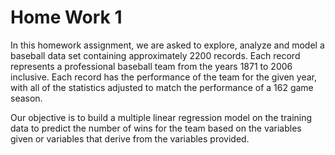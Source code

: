 # Home Work 1

In this homework assignment, we are asked to explore, analyze and model a baseball data set containing approximately 2200 records. Each record represents a professional baseball team from the years 1871 to 2006 inclusive. Each record has the performance of the team for the given year, with all of the statistics adjusted to match the performance of a 162 game season.  

Our objective is to build a multiple linear regression model on the training data to predict the number of wins for the team based on the variables given or variables that derive from the variables provided.  
